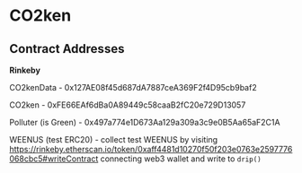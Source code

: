 # CO2ken

## Contract Addresses

**Rinkeby**

CO2kenData - 0x127AE08f45d687dA7887ceA369F2f4D95cb9baf2

CO2ken - 0xFE66EAf6dBa0A89449c58caaB2fC20e729D13057

Polluter (is Green) - 0x497a774e1D673Aa129a309a3c9e0B5Aa65aF2C1A

WEENUS (test ERC20) - collect test WEENUS by visiting https://rinkeby.etherscan.io/token/0xaff4481d10270f50f203e0763e2597776068cbc5#writeContract connecting web3 wallet and write to `drip()`
